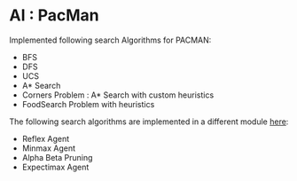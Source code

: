 # AI : PacMan
Implemented following search Algorithms for PACMAN:
- BFS
- DFS
- UCS
- A* Search
- Corners Problem : A* Search with custom heuristics
- FoodSearch Problem with heuristics

The following search algorithms are implemented in a different module [here](https://github.com/Kaustubh-Sable/AI_Projects/tree/master/Pacman-GameSearchProblems):
- Reflex Agent
- Minmax Agent
- Alpha Beta Pruning
- Expectimax Agent
